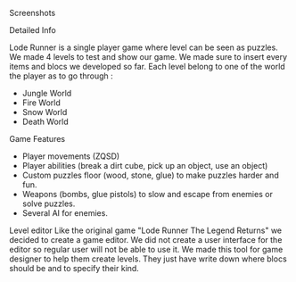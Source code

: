 


Screenshots



Detailed Info

Lode Runner is a single player game where level can be seen as puzzles. 
We made 4 levels to test and show our game. 
We made sure to insert every items and blocs we developed so far. 
Each level belong to one of the world the player as to go through :
* Jungle World
* Fire World
* Snow World
* Death World

Game Features
* Player movements (ZQSD)
* Player abilities (break a dirt cube, pick up an object, use an object)
* Custom puzzles floor (wood, stone, glue) to make puzzles harder and fun.
* Weapons (bombs, glue pistols) to slow and escape from enemies or solve puzzles.
* Several AI for enemies.

Level editor
Like the original game "Lode Runner  The Legend Returns" we decided to create a game editor. 
We did not create a user interface for the editor so regular user will not be able to use it. 
We made this tool for game designer to help them create levels. 
They just have write down where blocs should be and to specify their kind.
